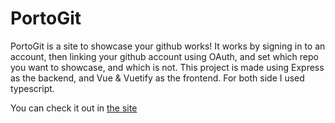 # PortoGit
PortoGit is a site to showcase your github works! It works by signing in to an account, then linking your github account using OAuth, and set which repo you want to showcase, and which is not. This project is made using Express as the backend, and Vue & Vuetify as the frontend. For both side I used typescript.

You can check it out in [the site](https://portogit.ikta.dev)

